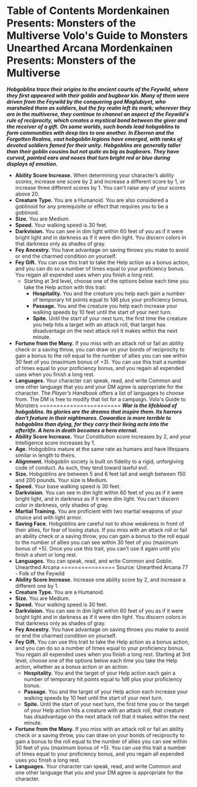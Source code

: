 Table of Contents
Mordenkainen Presents: Monsters of the Multiverse
Volo's Guide to Monsters
Unearthed Arcana
Mordenkainen Presents: Monsters of the Multiverse
=================================================
***Hobgoblins trace their origins to the ancient courts of the Feywild, where they first appeared with their goblin and bugbear kin. Many of them were driven from the Feywild by the conquering god Maglubiyet, who marshaled them as soldiers, but the fey realm left its mark; wherever they are in the multiverse, they continue to channel an aspect of the Feywild’s rule of reciprocity, which creates a mystical bond between the giver and the receiver of a gift.***
***On some worlds, such bonds lead hobgoblins to form communities with deep ties to one another. In Eberron and the Forgotten Realms, vast hobgoblin legions have emerged, with ranks of devoted soldiers famed for their unity.***
***Hobgoblins are generally taller than their goblin cousins but not quite as big as bugbears. They have curved, pointed ears and noses that turn bright red or blue during displays of emotion.***
* **Ability Score Increase.** When determining your character’s ability scores, increase one score by 2 and increase a different score by 1, or increase three different scores by 1. You can't raise any of your scores above 20.
* **Creature Type.** You are a Humanoid. You are also considered a goblinoid for any prerequisite or effect that requires you to be a goblinoid.
* **Size.** You are Medium.
* **Speed.** Your walking speed is 30 feet.
* **Darkvision.** You can see in dim light within 60 feet of you as if it were bright light and in darkness as if it were dim light. You discern colors in that darkness only as shades of gray.
* **Fey Ancestry.** You have advantage on saving throws you make to avoid or end the charmed condition on yourself.
* **Fey Gift.** You can use this trait to take the Help action as a bonus action, and you can do so a number of times equal to your proficiency bonus. You regain all expended uses when you finish a long rest.
	+ Starting at 3rd level, choose one of the options below each time you take the Help action with this trait:
		- **Hospitality.** You and the creature you help each gain a number of temporary hit points equal to 1d6 plus your proficiency bonus.
		- **Passage.** You and the creature you help each increase your walking speeds by 10 feet until the start of your next turn.
		- **Spite.** Until the start of your next turn, the first time the creature you help hits a target with an attack roll, that target has disadvantage on the next attack roll it makes within the next minute.
* **Fortune from the Many.** If you miss with an attack roll or fail an ability check or a saving throw, you can draw on your bonds of reciprocity to gain a bonus to the roll equal to the number of allies you can see within 30 feet of you (maximum bonus of +3). You can use this trait a number of times equal to your proficiency bonus, and you regain all expended uses when you finish a long rest.
* **Languages.** Your character can speak, read, and write Common and one other language that you and your DM agree is appropriate for the character. The *Player’s Handbook* offers a list of languages to choose from. The DM is free to modify that list for a campaign.
Volo's Guide to Monsters
========================
***War is the lifeblood of hobgoblins. Its glories are the dreams that inspire them. Its horrors don't feature in their nightmares. Cowardice is more terrible to hobgoblins than dying, for they carry their living acts into the afterlife. A hero in death becomes a hero eternal.***
* **Ability Score Increase.** Your Constitution score increases by 2, and your Intelligence score increases by 1.
* **Age.** Hobgoblins mature at the same rate as humans and have lifespans similar in length to theirs.
* **Alignment.** Hobgoblin society is built on fidelity to a rigid, unforgiving code of conduct. As such, they tend toward lawful evil.
* **Size.** Hobgoblins are between 5 and 6 feet tall and weigh between 150 and 200 pounds. Your size is Medium.
* **Speed.** Your base walking speed is 30 feet.
* **Darkvision.** You can see in dim light within 60 feet of you as if it were bright light, and in darkness as if it were dim light. You can't discern color in darkness, only shades of gray.
* **Martial Training.** You are proficient with two martial weapons of your choice and with light armor.
* **Saving Face.** Hobgoblins are careful not to show weakness in front of their allies, for fear of losing status. If you miss with an attack roll or fail an ability check or a saving throw, you can gain a bonus to the roll equal to the number of allies you can see within 30 feet of you (maximum bonus of +5). Once you use this trait, you can't use it again until you finish a short or long rest.
* **Languages.** You can speak, read, and write Common and Goblin.
Unearthed Arcana
================
Source: Unearthed Arcana 77 - Folk of the Feywild
* **Ability Score Increase.** Increase one ability score by 2, and increase a different one by 1.
* **Creature Type.** You are a Humanoid.
* **Size.** You are Medium.
* **Speed.** Your walking speed is 30 feet.
* **Darkvision.** You can see in dim light within 60 feet of you as if it were bright light and in darkness as if it were dim light. You discern colors in that darkness only as shades of gray.
* **Fey Ancestry.** You have advantage on saving throws you make to avoid or end the charmed condition on yourself.
* **Fey Gift.** You can use this trait to take the Help action as a bonus action, and you can do so a number of times equal to your proficiency bonus. You regain all expended uses when you finish a long rest. Starting at 3rd level, choose one of the options below each time you take the Help action, whether as a bonus action or an action:
	+ **Hospitality.** You and the target of your Help action each gain a number of temporary hit points equal to 1d6 plus your proficiency bonus.
	+ **Passage.** You and the target of your Help action each increase your walking speeds by 10 feet until the start of your next turn.
	+ **Spite.** Until the start of your next turn, the first time you or the target of your Help action hits a creature with an attack roll, that creature has disadvantage on the next attack roll that it makes within the next minute.
* **Fortune from the Many.** If you miss with an attack roll or fail an ability check or a saving throw, you can draw on your bonds of reciprocity to gain a bonus to the roll equal to the number of allies you can see within 30 feet of you (maximum bonus of +5). You can use this trait a number of times equal to your proficiency bonus, and you regain all expended uses you finish a long rest.
* **Languages.** Your character can speak, read, and write Common and one other language that you and your DM agree is appropriate for the character.